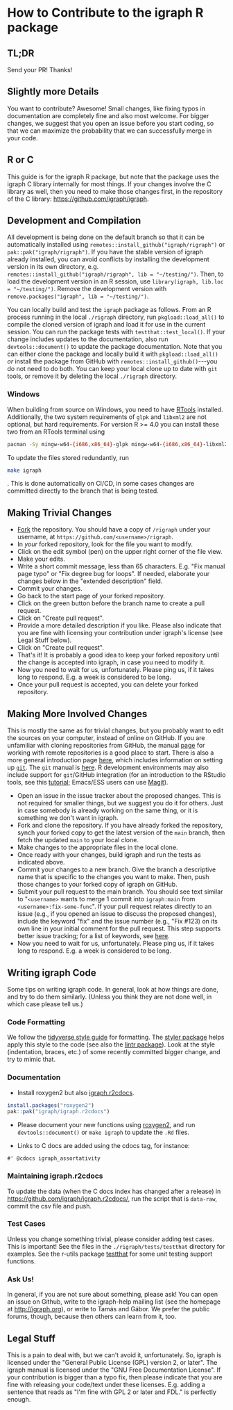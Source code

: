 # How to Contribute to the igraph R package

## TL;DR

Send your PR! Thanks!

## Slightly more Details

You want to contribute? Awesome! Small changes, like fixing typos in
documentation are completely fine and also most welcome. For bigger changes, we
suggest that you open an issue before you start coding, so that we can maximize
the probability that we can successfully merge in your code.

## R or C

This guide is for the igraph R package, but note that the package uses the
igraph C library internally for most things. If your changes involve the C
library as well, then you need to make those changes first, in the repository of
the C library: https://github.com/igraph/igraph.

## Development and Compilation

All development is being done on the default branch so that it can be
automatically installed using `remotes::install_github("igraph/rigraph")` or
`pak::pak("igraph/rigraph")`. If you have the stable version of igraph already
installed, you can avoid conflicts by installing the development version in its
own directory, e.g. `remotes::install_github("igraph/rigraph", lib =
"~/testing/")`. Then, to load the development version in an R session, use
`library(igraph, lib.loc = "~/testing/")`. Remove the development version with
`remove.packages("igraph", lib = "~/testing/")`.

You can locally build and test the `igraph` package as follows. From an R
process running in the local `./rigraph` directory, run `pkgload::load_all()` to
compile the cloned version of igraph and load it for use in the current
session. You can run the package tests with `testthat::test_local()`. If your
change includes updates to the documentation, also run `devtools::document()` to
update the package documentation. Note that you can either clone the package and
locally build it with `pkgload::load_all()` _or_ install the package from GitHub
with `remotes::install_github()`---you do not need to do both. You can keep your
local clone up to date with `git` tools, or remove it by deleting the local
`./rigraph` directory.

### Windows

When building from source on Windows, you need to have
[RTools](https://cran.r-project.org/bin/windows/Rtools/) installed.
Additionally, the two system requirements of `glpk` and `libxml2` are not
optional, but hard requirements. For version R >= 4.0 you can install these two
from an RTools terminal using

```sh
pacman -Sy mingw-w64-{i686,x86_64}-glpk mingw-w64-{i686,x86_64}-libxml2
```

To update the files stored redundantly, run

```sh
make igraph
```

. This is done automatically on CI/CD, in some cases changes are committed
directly to the branch that is being tested.

## Making Trivial Changes

- [Fork](https://docs.github.com/en/get-started/quickstart/fork-a-repo) the
  repository. You should have a copy of `/rigraph` under your username, at
  `https://github.com/<username>/rigraph`.
- In _your_ forked repository, look for the file you want to modify.
- Click on the edit symbol (pen) on the upper right corner of the file view.
- Make your edits.
- Write a short commit message, less than 65 characters. E.g. "Fix manual page
  typo" or "Fix degree bug for loops". If needed, elaborate your changes below
  in the "extended description" field.
- Commit your changes.
- Go back to the start page of your forked repository.
- Click on the green button before the branch name to create a pull request.
- Click on "Create pull request".
- Provide a more detailed description if you like. Please also indicate that you
  are fine with licensing your contribution under igraph's license (see Legal
  Stuff below).
- Click on "Create pull request".
- That's it! It is probably a good idea to keep your forked repository until the
  change is accepted into igraph, in case you need to modify it.
- Now you need to wait for us, unfortunately. Please ping us, if it takes long
  to respond. E.g. a week is considered to be long.
- Once your pull request is accepted, you can delete your forked repository.

## Making More Involved Changes

This is mostly the same as for trivial changes, but you probably want to edit
the sources on your computer, instead of online on GitHub. If you are unfamiliar
with cloning repositories from GitHub, the manual
[page](https://docs.github.com/en/get-started/getting-started-with-git/about-remote-repositories)
for working with remote repositories is a good place to start. There is also a
more general introduction page
[here](https://docs.github.com/en/get-started/quickstart), which includes
information on setting up
[`git`](https://docs.github.com/en/get-started/quickstart/set-up-git). The `git`
manual is [here](https://www.git-scm.com/docs). R development environments may
also include support for `git`/GitHub integration (for an introduction to the
RStudio tools, see this
[tutorial](https://geo.uzh.ch/microsite/reproducible_research/post/rr-rstudio-git/);
Emacs/ESS users can use [Magit](https://magit.vc/)).

- Open an issue in the issue tracker about the proposed changes. This is not
  required for smaller things, but we suggest you do it for others. Just in case
  somebody is already working on the same thing, or it is something we don't
  want in igraph.
- Fork and clone the repository. If you have already forked the repository,
  synch your forked copy to get the latest version of the `main` branch, then
  fetch the updated `main` to your local clone.
- Make changes to the appropriate files in the local clone.
- Once ready with your changes, build igraph and run the tests as indicated
  above.
- Commit your changes to a new branch. Give the branch a descriptive name that
  is specific to the changes you want to make. Then, push those changes to your
  forked copy of igraph on GitHub.
- Submit your pull request to the main branch. You should see text similar to
  "`<username>` wants to merge 1 commit into `igraph:main` from
  `<username>:fix-some-func`". If your pull request relates directly to an issue
  (e.g., if you opened an issue to discuss the proposed changes), include the
  keyword "fix" and the issue number (e.g., "Fix #123) on its own line in your
  initial comment for the pull request. This step supports better issue
  tracking; for a list of keywords, see
  [here](https://docs.github.com/en/issues/tracking-your-work-with-issues/linking-a-pull-request-to-an-issue#linking-a-pull-request-to-an-issue-using-a-keyword).
- Now you need to wait for us, unfortunately. Please ping us, if it takes long
  to respond. E.g. a week is considered to be long.

## Writing igraph Code

Some tips on writing igraph code. In general, look at how things are done, and
try to do them similarly. (Unless you think they are not done well, in which
case please tell us.)

### Code Formatting

We follow the [tidyverse style guide](https://style.tidyverse.org/) for
formatting. The [styler package](https://styler.r-lib.org/) helps apply this
style to the code (see also the [lintr package](https://lintr.r-lib.org/)).
Look at the style (indentation, braces, etc.) of some recently committed bigger
change, and try to mimic that.

### Documentation

- Install roxygen2 but also [igraph.r2cdocs](https://github.com/igraph/igraph.r2cdocs).

```r
install.packages("roxygen2")
pak::pak("igraph/igraph.r2cdocs")
```

- Please document your new functions using
[roxygen2](https://roxygen2.r-lib.org/), and run `devtools::document()` or `make
igraph` to update the `.Rd` files.

- Links to C docs are added using the cdocs tag, for instance:

```
#' @cdocs igraph_assortativity
```

### Maintaining igraph.r2cdocs

To update the data (when the C docs index has changed after a release) in https://github.com/igraph/igraph.r2cdocs/, run the script that is `data-raw`, commit the csv file and push.

### Test Cases

Unless you change something trivial, please consider adding test cases.  This is
important! See the files in the `./rigraph/tests/testthat` directory for
examples. See the r-utils package [testthat](https://testthat.r-lib.org/) for
some unit testing support functions.

### Ask Us!

In general, if you are not sure about something, please ask! You can open an
issue on Github, write to the igraph-help mailing list (see the homepage at
http://igraph.org), or write to Tamás and Gábor. We prefer the public forums,
though, because then others can learn from it, too.

## Legal Stuff

This is a pain to deal with, but we can't avoid it, unfortunately. So, igraph is
licensed under the "General Public License (GPL) version 2, or later". The
igraph manual is licensed under the "GNU Free Documentation License". If your
contribution is bigger than a typo fix, then please indicate that you are fine
with releasing your code/text under these licenses. E.g. adding a sentence that
reads as "I'm fine with GPL 2 or later and FDL." is perfectly enough.
